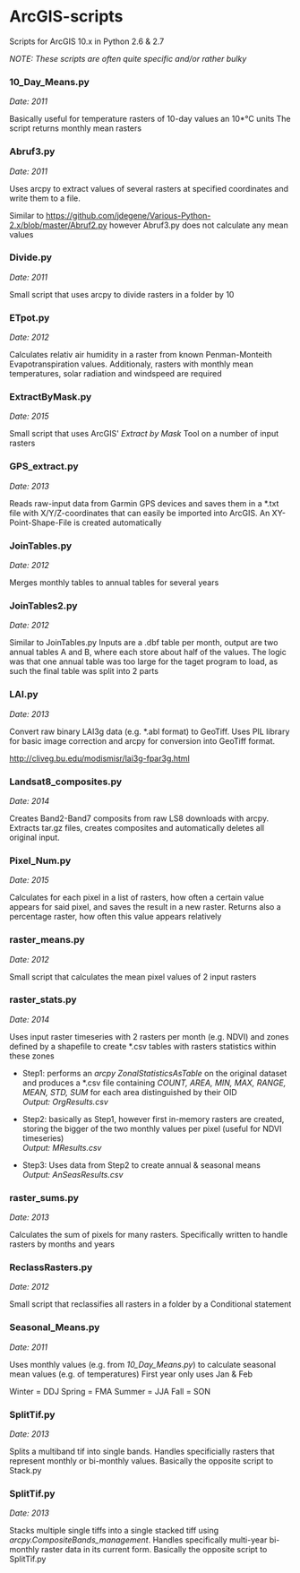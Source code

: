 # ArcGIS-scripts
Scripts for ArcGIS 10.x in Python 2.6 & 2.7

*NOTE: These scripts are often quite specific and/or rather bulky*


### 10_Day_Means.py

*Date: 2011*

Basically useful for temperature rasters of 10-day values an 10*°C units
The script returns monthly mean rasters


### Abruf3.py

*Date: 2011*

Uses arcpy to extract values of several rasters at specified coordinates and write them
to a file.

Similar to https://github.com/jdegene/Various-Python-2.x/blob/master/Abruf2.py however
Abruf3.py does not calculate any mean values


### Divide.py

*Date: 2011*

Small script that uses arcpy to divide rasters in a folder by 10


### ETpot.py

*Date: 2012*

Calculates relativ air humidity in a raster from known Penman-Monteith Evapotranspiration
values. Additionaly, rasters with monthly mean temperatures, solar radiation and windspeed
are required


### ExtractByMask.py

*Date: 2015*

Small script that uses ArcGIS' *Extract by Mask* Tool on a number of input rasters


### GPS_extract.py

*Date: 2013*

Reads raw-input data from Garmin GPS devices and saves them in a *.txt file with X/Y/Z-coordinates that 
can easily be imported into ArcGIS.  An XY-Point-Shape-File is created automatically


### JoinTables.py

*Date: 2012*

Merges monthly tables to annual tables for several years



### JoinTables2.py

*Date: 2012*

Similar to JoinTables.py 
Inputs are a .dbf table per month, output are two annual tables A and B, where each
store about half of the values.
The logic was that one annual table was too large for the taget program to load, as such the final table
was split into 2 parts


### LAI.py

*Date: 2013*

Convert raw binary LAI3g data (e.g. *.abl format) to GeoTiff. Uses PIL library for basic image correction
and arcpy for conversion into GeoTiff format.

http://cliveg.bu.edu/modismisr/lai3g-fpar3g.html


### Landsat8_composites.py

*Date: 2014*

Creates Band2-Band7 composits from raw LS8 downloads with arcpy. Extracts tar.gz files, creates composites and
automatically deletes all original input. 


### Pixel_Num.py

*Date: 2015*

Calculates for each pixel in a list of rasters, how often a certain value appears for said pixel,
and saves the result in a new raster. Returns also a percentage raster, how often this value appears
relatively


### raster_means.py

*Date: 2012*

Small script that calculates the mean pixel values of 2 input rasters


### raster_stats.py

*Date: 2014*

Uses input raster timeseries with 2 rasters per month (e.g. NDVI) and zones defined by a shapefile
to create *.csv tables with rasters statistics within these zones

- Step1: performs an *arcpy ZonalStatisticsAsTable* on the original dataset and produces a \*.csv file
	containing *COUNT, AREA, MIN, MAX, RANGE, MEAN, STD, SUM* for each area distinguished by their OID   
	*Output: OrgResults.csv*
	
- Step2: basically as Step1, however first in-memory rasters are created, storing the bigger of the two
	monthly values per pixel (useful for NDVI timeseries)   
	*Output: MResults.csv*
	
- Step3: Uses data from Step2 to create annual & seasonal means   
	*Output: AnSeasResults.csv*

### raster_sums.py

*Date: 2013*

Calculates the sum of pixels for many rasters. Specifically written to handle rasters by months and years


### ReclassRasters.py 

*Date: 2012*

Small script that reclassifies all rasters in a folder by a Conditional statement


### Seasonal_Means.py

*Date: 2011*

Uses monthly values (e.g. from *10_Day_Means.py*) to calculate seasonal mean values (e.g. of temperatures)
First year only uses Jan & Feb

Winter = DDJ
Spring = FMA
Summer = JJA
Fall = SON


### SplitTif.py

*Date: 2013*

Splits a multiband tif into single bands. Handles specificially rasters that represent monthly or bi-monthly
values. Basically the opposite script to Stack.py


### SplitTif.py

*Date: 2013*

Stacks multiple single tiffs into a single stacked tiff using *arcpy.CompositeBands_management*. Handles
specifically multi-year bi-monthly raster data in its current form. Basically the opposite script to SplitTif.py